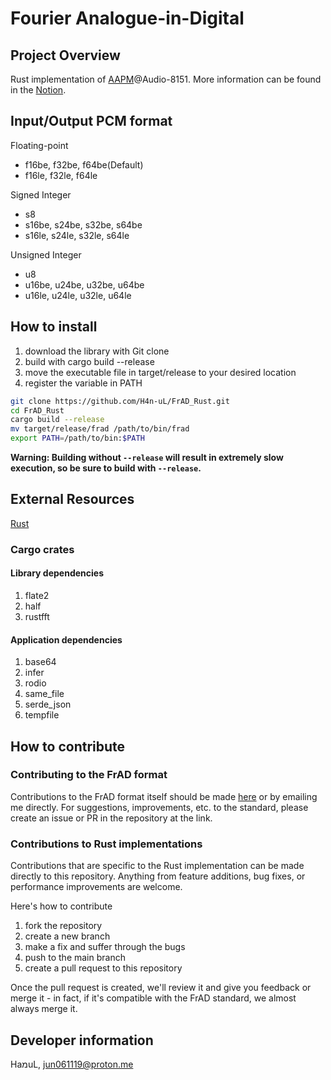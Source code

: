 # Fourier Analogue-in-Digital

## Project Overview

Rust implementation of [AAPM](https://mikhael-openworkspace.notion.site/Project-Archivist-e512fa7a21474ef6bdbd615a424293cf)@Audio-8151. More information can be found in the [Notion](https://mikhael-openworkspace.notion.site/Fourier-Analogue-in-Digital-d170c1760cbf4bb4aaea9b1f09b7fead?pvs=4).

## Input/Output PCM format

Floating-point

- f16be, f32be, f64be(Default)
- f16le, f32le, f64le

Signed Integer

- s8
- s16be, s24be, s32be, s64be
- s16le, s24le, s32le, s64le

Unsigned Integer

- u8
- u16be, u24be, u32be, u64be
- u16le, u24le, u32le, u64le

## How to install

1. download the library with Git clone
2. build with cargo build --release
3. move the executable file in target/release to your desired location
4. register the variable in PATH

```bash
git clone https://github.com/H4n-uL/FrAD_Rust.git
cd FrAD_Rust
cargo build --release
mv target/release/frad /path/to/bin/frad
export PATH=/path/to/bin:$PATH
```

**Warning: Building without `--release` will result in extremely slow execution, so be sure to build with `--release`.**

## External Resources

[Rust](https://github.com/rust-lang/rust)

### Cargo crates

#### Library dependencies

1. flate2
2. half
3. rustfft

#### Application dependencies

1. base64
2. infer
3. rodio
4. same_file
5. serde_json
6. tempfile

## How to contribute

### Contributing to the FrAD format

Contributions to the FrAD format itself should be made [here](https://github.com/H4n-uL/Fourier_Analogue-in-Digital) or by emailing me directly. For suggestions, improvements, etc. to the standard, please create an issue or PR in the repository at the link.

### Contributions to Rust implementations

Contributions that are specific to the Rust implementation can be made directly to this repository. Anything from feature additions, bug fixes, or performance improvements are welcome.

Here's how to contribute

1. fork the repository
2. create a new branch
3. make a fix and suffer through the bugs
4. push to the main branch
5. create a pull request to this repository

Once the pull request is created, we'll review it and give you feedback or merge it - in fact, if it's compatible with the FrAD standard, we almost always merge it.

## Developer information

HaמuL, <jun061119@proton.me>

